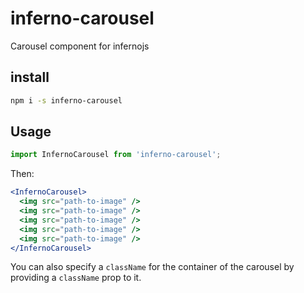 <!-- @format -->

# inferno-carousel

Carousel component for infernojs

## install

```sh
npm i -s inferno-carousel
```

## Usage

```jsx
import InfernoCarousel from 'inferno-carousel';
```

Then:

```jsx
<InfernoCarousel>
  <img src="path-to-image" />
  <img src="path-to-image" />
  <img src="path-to-image" />
  <img src="path-to-image" />
  <img src="path-to-image" />
</InfernoCarousel>
```

You can also specify a `className` for the container of the carousel by providing a `className` prop to it.
